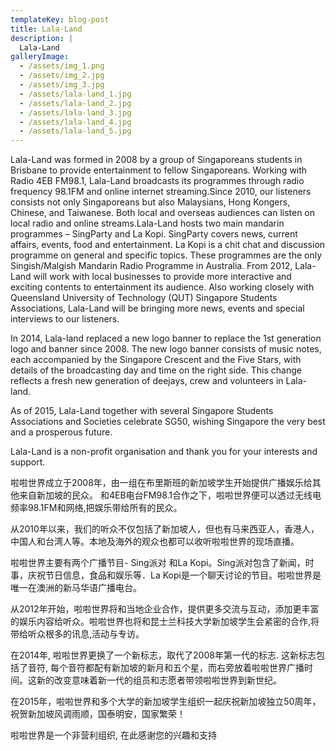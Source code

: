 ```yaml
---
templateKey: blog-post
title: Lala-Land
description: |
  Lala-Land
galleryImage:
  - /assets/img_1.png
  - /assets/img_2.jpg
  - /assets/img_3.jpg
  - /assets/lala-land_1.jpg
  - /assets/lala-land_2.jpg
  - /assets/lala-land_3.jpg
  - /assets/lala-land_4.jpg
  - /assets/lala-land_5.jpg
---
```

Lala-Land was formed in 2008 by a group of Singaporeans students in Brisbane to provide entertainment to fellow Singaporeans. Working with Radio 4EB FM98.1, Lala-Land broadcasts its programmes through radio frequency 98.1FM and online internet streaming.Since 2010, our listeners consists not only Singaporeans but also Malaysians, Hong Kongers, Chinese, and Taiwanese. Both local and overseas audiences can listen on local radio and online streams.Lala-Land hosts two main mandarin programmes – SingParty and La Kopi. SingParty covers news, current affairs, events, food and entertainment. La Kopi is a chit chat and discussion programme on general and specific topics. These programmes are the only Singish/Malgish Mandarin Radio Programme in Australia.
From 2012, Lala-Land will work with local businesses to provide more interactive and exciting contents to entertainment its audience. Also working closely with Queensland University of Technology (QUT) Singapore Students Associations, Lala-Land will be bringing more news, events and special interviews to our listeners.

In 2014, Lala-land replaced a new logo banner to replace the 1st generation logo and banner since 2008. The new logo banner consists of music notes, each accompanied by the Singapore Crescent and the Five Stars, with details of the broadcasting day and time on the right side. This change reflects a fresh new generation of deejays, crew and volunteers in Lala-land.

As of 2015, Lala-Land together with several Singapore Students Associations and Societies celebrate SG50, wishing Singapore the very best and a prosperous future.

Lala-Land is a non-profit organisation and thank you for your interests and support.

啦啦世界成立于2008年，由一组在布里斯班的新加坡学生开始提供广播娱乐给其他来自新加坡的民众。 和4EB电台FM98.1合作之下，啦啦世界便可以透过无线电频率98.1FM和网络,把娱乐带给所有的民众。

从2010年以来，我们的听众不仅包括了新加坡人，但也有马来西亚人，香港人，中国人和台湾人等。本地及海外的观众也都可以收听啦啦世界的现场直播。

啦啦世界主要有两个广播节目- Sing派对 和La Kopi。Sing派对包含了新闻，时事，庆祝节日信息，食品和娱乐等．La Kopi是一个聊天讨论的节目。啦啦世界是唯一在澳洲的新马华语广播电台。

从2012年开始，啦啦世界将和当地企业合作，提供更多交流与互动，添加更丰富的娱乐内容给听众。啦啦世界也将和昆士兰科技大学新加坡学生会紧密的合作,将带给听众根多的讯息,活动与专访。

在2014年, 啦啦世界更换了一个新标志，取代了2008年第一代的标志. 这新标志包括了音符, 每个音符都配有新加坡的新月和五个星，而右旁放着啦啦世界广播时间。这新的改变意味着新一代的组员和志愿者带领啦啦世界到新世纪。

在2015年，啦啦世界和多个大学的新加坡学生组织一起庆祝新加坡独立50周年，祝贺新加坡风调雨顺，国泰明安，国家繁荣！

啦啦世界是一个非营利组织, 在此感谢您的兴趣和支持